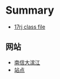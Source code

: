 # Summary

* [17rj class file](README.md)

## 网站
* [南信大滨江](page/school/nuist.edu.cn.md)
* [站点](page/website.md)
